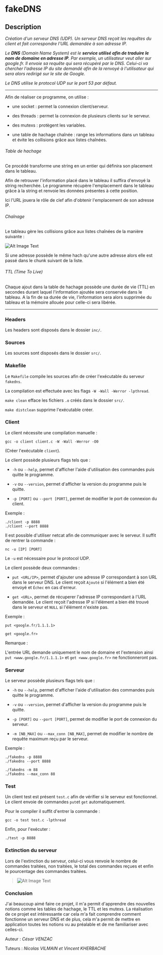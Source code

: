 # fakeDNS

## Description

*Création d'un serveur DNS (UDP). Un serveur DNS reçoit les requêtes du client et fait correspondre l'URL demandée à son adresse IP.*

*Le __DNS__ (Domain Name System) est le __service utilisé afin de traduire le nom de domaine en adresse IP__. Par exemple, un utilisateur veut aller sur google.fr. Il envoie sa requête qui sera récupéré par le DNS. Celui-ci va chercher l'adresse IP du site demandé afin de la renvoyé à l'utilisateur qui sera alors redirigé sur le site de Google.*

*Le DNS utilise le protocol UDP sur le port 53 par défaut.*

---

Afin de réaliser ce programme, on utilise :

- une socket : permet la connexion client/serveur.

- des threads : permet la connexion de plusieurs clients sur le serveur.

- des mutexs : protègent les variables.

- une table de hachage chaînée : range les informations dans un tableau et évite les collisions grâce aux listes chaînées.

###### Table de hachage

Ce procédé transforme une string en un entier qui définira son placement dans le tableau.

Afin de retrouver l'information placé dans le tableau il suffira d'envoyé la string recherchée. Le programme récupère l'emplacement dans le tableau grâce à la string et renvoie les données présentes à cette position.

Ici l'URL jouera le rôle de clef afin d'obtenir l'emplacement de son adresse IP.

###### Chaînage

Le tableau gère les collisions grâce aux listes chaînées de la manière suivante :

![Alt Image Text](https://user.oc-static.com/files/379001_380000/379571.png "Chaînage")

Si une adresse possède le même hach qu'une autre adresse alors elle est passé dans le chunk suivant de la liste.

###### TTL (Time To Live)

Chaque ajout dans la table de hachage possède une durée de vie (TTL) en secondes durant laquel l'information ajoutée sera conservée dans le tableau. A la fin de sa durée de vie, l'information sera alors supprimée du tableau et la mémoire allouée pour celle-ci sera libérée.

---

### Headers

Les headers sont disposés dans le dossier `inc/`.

### Sources

Les sources sont disposés dans le dossier `src/`.

### Makefile

Le `Makefile` compile les sources afin de créer l'exécutable du serveur `fakedns`. 

La compilation est effectuée avec les flags `-W -Wall -Werror -lpthread`.

`make clean` efface les fichiers `.o` créés dans le dossier `src/`.

`make distclean` supprime l'exécutable créer.

### Client

Le client nécessite une compilation manuelle :

	gcc -o client client.c -W -Wall -Werror -O0

(Créer l'exécutable `client`).

Le client possède plusieurs flags tels que :

- `-h` ou `--help`, permet d'afficher l'aide d'utilisation des commandes puis quitte le programme.

- `-v` ou `--version`, permet d'afficher la version du programme puis le quitte.

- `-p [PORT]` ou `--port [PORT]`, permet de modifier le port de connexion du client.

Exemple :

	./client -p 8888
	./client --port 8888

Il est possible d'utiliser netcat afin de communiquer avec le serveur. Il suffit de rentrer la commande :

	nc -u [IP] [PORT]

Le `-u` est nécessaire pour le protocol UDP.

Le client possède deux commandes :

- `put <URL/IP>`, permet d'ajouter une adresse IP correspondant à son URL dans le serveur DNS. Le client reçoit `Ajouté` si l'élément a bien été envoyé et `Échec` en cas d'erreur.

- `get <URL>`, permet de récuperer l'adresse IP correspondant à l'URL demandée. Le client reçoit l'adresse IP si l'élément a bien été trouvé dans le serveur et `NULL` si l'élément n'existe pas.

Exemple :

`put <google.fr/1.1.1.1>`

`get <google.fr>`

Remarque :

L'entrée URL demande uniquement le nom de domaine et l'extension ainsi `put <www.google.fr/1.1.1.1>` et `get <www.google.fr>` ne fonctionneront pas.

### Serveur

Le serveur possède plusieurs flags tels que :

- `-h` ou `--help`, permet d'afficher l'aide d'utilisation des commandes puis quitte le programme.

- `-v` ou `--version`, permet d'afficher la version du programme puis le quitte.

- `-p [PORT]` ou `--port [PORT]`, permet de modifier le port de connexion du serveur.

- `-m [NB_MAX]` ou `--max_conn [NB_MAX]`, permet de modifier le nombre de requête maximum reçu par le serveur.

Exemple :

	./fakedns -p 8888
	./fakedns --port 8888
>

	./fakedns -m 88
	./fakedns --max_conn 88

### Test

Un client test est présent `test.c` afin de vérifier si le serveur est fonctionnel. Le client envoie de commandes `put`et `get` automatiquement.

Pour le compiler il suffit d'entrer la commande :

	gcc -o test test.c -lpthread
	
Enfin, pour l'exécuter :

	./test -p 8888

### Extinction du serveur

Lors de l'extinction du serveur, celui-ci vous renvoie le nombre de commandes traitées, non traitées, le total des commandes reçues et enfin le pourcentage des commandes traitées.

>![Alt Image Text](https://image.noelshack.com/fichiers/2019/41/2/1570531155-fakedns.png "Moyenne")

### Conclusion

J'ai beaucoup aimé faire ce projet, il m'a permit d'apprendre des nouvelles notions comme les tables de hachage, le TTL et les mutexs. La réalisation de ce projet est intéressante car cela m'a fait comprendre comment fonctionne un serveur DNS et de plus, cela m'a permit de mettre en application toutes les notions vu au préalable et de me familiariser avec celles-ci.

Auteur : *César VENZAC*

Tuteurs : *Nicolas VILMAIN et Vincent KHERBACHE*